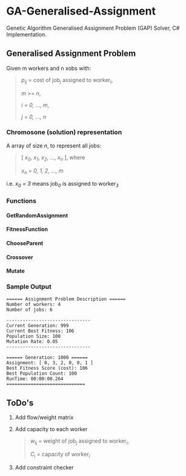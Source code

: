 # GA-Generalised-Assignment

Genetic Algorithm Generalised Assignment Problem (GAP) Solver, C# Implementation.

## Generalised Assignment Problem
Given m workers and n xobs with:

> _p<sub>ij</sub>_ = cost of job<sub>_j_</sub> assigned to worker<sub>_i_</sub>, 
>
> _m >= n_,
>
> _i = 0, ..., m_,
>
> _j = 0, ..., n_
<!-- > 
> _w_<sub>ij</sub> = weight of job<sub>_j_</sub> assigned to worker<sub>_i_</sub>,
>
> _C_<sub>i</sub>  = capacity of worker<sub>_i_</sub> -->


### Chromosone (solution) representation
A array of size _n_, to represent all jobs:

> [ _x<sub>0</sub>_, _x<sub>1</sub>_, _x<sub>2</sub>_, ..., _x<sub>n</sub>_ ], where
>
> _x<sub>n</sub> = 0, 1, 2, ..., m_

i.e. _x<sub>0</sub> = 3_ means job<sub>_0_</sub> is assigned to worker<sub>_3_</sub>


### Functions
#### GetRandomAssignment
#### FitnessFunction
#### ChooseParent
#### Crossover
#### Mutate

### Sample Output
```
====== Assignment Problem Description ======
Number of workers: 4
Number of jobs: 6

-------------------------------
Current Generation: 999
Current Best Fitness: 106
Population Size: 100
Mutation Rate: 0.05
-------------------------------

====== Generation: 1000 ======
Assignment: [ 0, 3, 2, 0, 0, 1 ]
Best Fitness Score (cost): 106
Best Population Count: 100
RunTime: 00:00:00.264
=============================
```

## ToDo's
1. Add flow/weight matrix
2. Add capacity to each worker

      > _w_<sub>ij</sub> = weight of job<sub>_j_</sub> assigned to worker<sub>_i_</sub>,
      >
      > _C_<sub>i</sub>  = capacity of worker<sub>_i_</sub>

3. Add constraint checker
